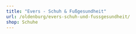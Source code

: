 ```yaml
---
title: "Evers - Schuh & Fußgesundheit"
url: /oldenburg/evers-schuh-und-fussgesundheit/
shop: Schuhe
---
```

